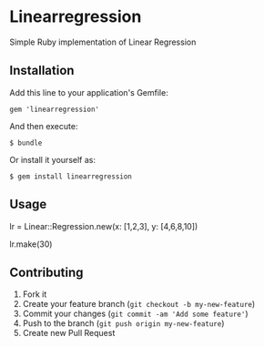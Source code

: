 # Linearregression

Simple Ruby implementation of Linear Regression 

## Installation

Add this line to your application's Gemfile:

    gem 'linearregression'

And then execute:

    $ bundle

Or install it yourself as:

    $ gem install linearregression

## Usage

lr = Linear::Regression.new(x: [1,2,3], y: [4,6,8,10])

lr.make(30)

## Contributing

1. Fork it
2. Create your feature branch (`git checkout -b my-new-feature`)
3. Commit your changes (`git commit -am 'Add some feature'`)
4. Push to the branch (`git push origin my-new-feature`)
5. Create new Pull Request
